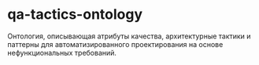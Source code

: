 # qa-tactics-ontology
Онтология, описывающая атрибуты качества, архитектурные тактики и паттерны для автоматизированного проектирования на основе нефункциональных требований.
